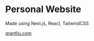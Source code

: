 # Personal Website

Made using Next.js, React, TailwindCSS 


[grantliu.com](https://grantliu.com/)
